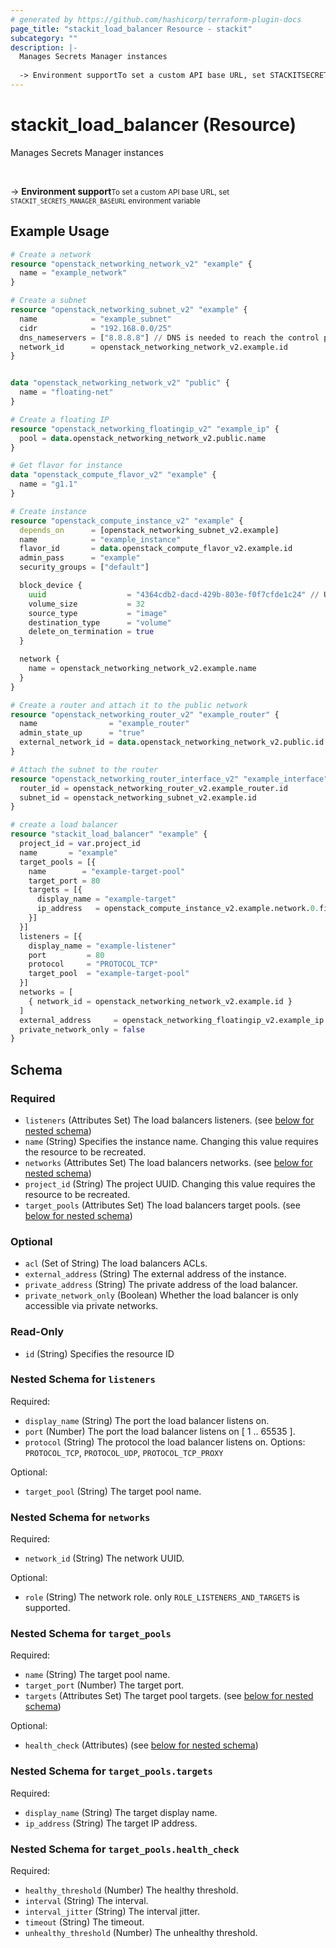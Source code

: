 ```yaml
---
# generated by https://github.com/hashicorp/terraform-plugin-docs
page_title: "stackit_load_balancer Resource - stackit"
subcategory: ""
description: |-
  Manages Secrets Manager instances
  
  -> Environment supportTo set a custom API base URL, set STACKITSECRETSMANAGER_BASEURL environment variable
---
```


# stackit_load_balancer (Resource)

Manages Secrets Manager instances

<br />

-> __Environment support__<small>To set a custom API base URL, set <code>STACKIT_SECRETS_MANAGER_BASEURL</code> environment variable </small>

## Example Usage

```terraform
# Create a network
resource "openstack_networking_network_v2" "example" {
  name = "example_network"
}

# Create a subnet
resource "openstack_networking_subnet_v2" "example" {
  name            = "example_subnet"
  cidr            = "192.168.0.0/25"
  dns_nameservers = ["8.8.8.8"] // DNS is needed to reach the control plane
  network_id      = openstack_networking_network_v2.example.id
}


data "openstack_networking_network_v2" "public" {
  name = "floating-net"
}

# Create a floating IP
resource "openstack_networking_floatingip_v2" "example_ip" {
  pool = data.openstack_networking_network_v2.public.name
}

# Get flavor for instance
data "openstack_compute_flavor_v2" "example" {
  name = "g1.1"
}

# Create instance
resource "openstack_compute_instance_v2" "example" {
  depends_on      = [openstack_networking_subnet_v2.example]
  name            = "example_instance"
  flavor_id       = data.openstack_compute_flavor_v2.example.id
  admin_pass      = "example"
  security_groups = ["default"]

  block_device {
    uuid                  = "4364cdb2-dacd-429b-803e-f0f7cfde1c24" // Ubuntu 22.04
    volume_size           = 32
    source_type           = "image"
    destination_type      = "volume"
    delete_on_termination = true
  }

  network {
    name = openstack_networking_network_v2.example.name
  }
}

# Create a router and attach it to the public network
resource "openstack_networking_router_v2" "example_router" {
  name                = "example_router"
  admin_state_up      = "true"
  external_network_id = data.openstack_networking_network_v2.public.id
}

# Attach the subnet to the router
resource "openstack_networking_router_interface_v2" "example_interface" {
  router_id = openstack_networking_router_v2.example_router.id
  subnet_id = openstack_networking_subnet_v2.example.id
}

# create a load balancer
resource "stackit_load_balancer" "example" {
  project_id = var.project_id
  name       = "example"
  target_pools = [{
    name        = "example-target-pool"
    target_port = 80
    targets = [{
      display_name = "example-target"
      ip_address   = openstack_compute_instance_v2.example.network.0.fixed_ip_v4
    }]
  }]
  listeners = [{
    display_name = "example-listener"
    port         = 80
    protocol     = "PROTOCOL_TCP"
    target_pool  = "example-target-pool"
  }]
  networks = [
    { network_id = openstack_networking_network_v2.example.id }
  ]
  external_address     = openstack_networking_floatingip_v2.example_ip.address
  private_network_only = false
}
```

<!-- schema generated by tfplugindocs -->
## Schema

### Required

- `listeners` (Attributes Set) The load balancers listeners. (see [below for nested schema](#nestedatt--listeners))
- `name` (String) Specifies the instance name. Changing this value requires the resource to be recreated.
- `networks` (Attributes Set) The load balancers networks. (see [below for nested schema](#nestedatt--networks))
- `project_id` (String) The project UUID. Changing this value requires the resource to be recreated.
- `target_pools` (Attributes Set) The load balancers target pools. (see [below for nested schema](#nestedatt--target_pools))

### Optional

- `acl` (Set of String) The load balancers ACLs.
- `external_address` (String) The external address of the instance.
- `private_address` (String) The private address of the load balancer.
- `private_network_only` (Boolean) Whether the load balancer is only accessible via private networks.

### Read-Only

- `id` (String) Specifies the resource ID

<a id="nestedatt--listeners"></a>
### Nested Schema for `listeners`

Required:

- `display_name` (String) The port the load balancer listens on.
- `port` (Number) The port the load balancer listens on [ 1 .. 65535 ].
- `protocol` (String) The protocol the load balancer listens on. Options: `PROTOCOL_TCP`, `PROTOCOL_UDP`, `PROTOCOL_TCP_PROXY`

Optional:

- `target_pool` (String) The target pool name.


<a id="nestedatt--networks"></a>
### Nested Schema for `networks`

Required:

- `network_id` (String) The network UUID.

Optional:

- `role` (String) The network role. only `ROLE_LISTENERS_AND_TARGETS` is supported.


<a id="nestedatt--target_pools"></a>
### Nested Schema for `target_pools`

Required:

- `name` (String) The target pool name.
- `target_port` (Number) The target port.
- `targets` (Attributes Set) The target pool targets. (see [below for nested schema](#nestedatt--target_pools--targets))

Optional:

- `health_check` (Attributes) (see [below for nested schema](#nestedatt--target_pools--health_check))

<a id="nestedatt--target_pools--targets"></a>
### Nested Schema for `target_pools.targets`

Required:

- `display_name` (String) The target display name.
- `ip_address` (String) The target IP address.


<a id="nestedatt--target_pools--health_check"></a>
### Nested Schema for `target_pools.health_check`

Required:

- `healthy_threshold` (Number) The healthy threshold.
- `interval` (String) The interval.
- `interval_jitter` (String) The interval jitter.
- `timeout` (String) The timeout.
- `unhealthy_threshold` (Number) The unhealthy threshold.


